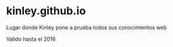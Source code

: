 # kinley.github.io
Lugar donde Kinley pone a prueba todos sus conocimientos web

Valido hasta el 2016
